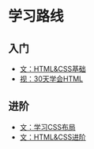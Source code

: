 # 学习路线

## 入门

- [文：HTML&CSS基础](http://learn.shayhowe.com/html-css/terminology-syntax-intro)
- [视：30天学会HTML](https://tutsplus.com/course/30-days-to-learn-html-and-css/)

## 进阶

- [文：学习CSS布局](http://zh.learnlayout.com/)
- [文：HTML&CSS进阶](http://learn.shayhowe.com/advanced-html-css/)
